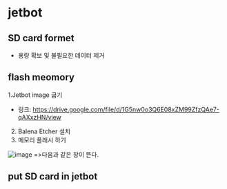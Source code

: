 # jetbot
## SD card formet
- 용량 확보 및 불필요한 데이터 제거
## flash meomory
1.Jetbot image 굽기
- 링크: https://drive.google.com/file/d/1G5nw0o3Q6E08xZM99ZfzQAe7-qAXxzHN/view
2. Balena Etcher 설치
3. 메모리 플래시 하기

![image](https://user-images.githubusercontent.com/102523600/200292038-0411aabb-7f87-48e1-b243-d774ea1abed1.png)
=>다음과 같은 창이 뜬다.
## put SD card in jetbot
